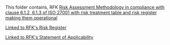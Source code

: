 This folder contains, RFK
[Risk Assessment Methodology in compliance with clause 6.1.2, 6.1.3 of ISO 27001 with risk treatment table and risk register making them operational](https://docs.google.com/document/d/13QrtCOYxYvduoZBV5Y0dwfgtzermxOGYsMJKtPxfnyE/edit?tab=t.0) 

[Linked to RFK's Risk Register](https://docs.google.com/spreadsheets/d/13EQJljcPKfaSMFOwPbCn-dUS0Sx4LJANanEMR56vuEI/edit?usp=sharing)

[Linked to RFK's Statement of Applicability](https://docs.google.com/spreadsheets/d/1tpYU-Xw2vCciHtPnzXu9qUfaIKjHmJ0FgT9UsnjA-Ig/edit?usp=sharing)
